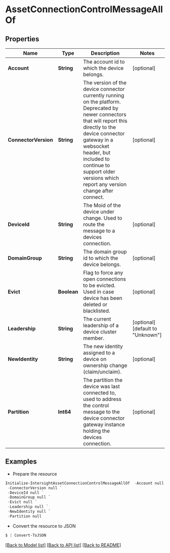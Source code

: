 # AssetConnectionControlMessageAllOf
## Properties

Name | Type | Description | Notes
------------ | ------------- | ------------- | -------------
**Account** | **String** | The account id to which the device belongs. | [optional] 
**ConnectorVersion** | **String** | The version of the device connector currently running on the platform. Deprecated by newer connectors that will report this directly to the device connector gateway in a websocket header, but included to continue to support older versions which report any version change after connect. | [optional] 
**DeviceId** | **String** | The Moid of the device under change. Used to route the message to a devices connection. | [optional] 
**DomainGroup** | **String** | The domain group id to which the device belongs. | [optional] 
**Evict** | **Boolean** | Flag to force any open connections to be evicted. Used in case device has been deleted or blacklisted. | [optional] 
**Leadership** | **String** | The current leadership of a device cluster member. | [optional] [default to "Unknown"]
**NewIdentity** | **String** | The new identity assigned to a device on ownership change (claim/unclaim). | [optional] 
**Partition** | **Int64** | The partition the device was last connected to, used to address the control message to the device connector gateway instance holding the devices connection. | [optional] 

## Examples

- Prepare the resource
```powershell
Initialize-IntersightAssetConnectionControlMessageAllOf  -Account null `
 -ConnectorVersion null `
 -DeviceId null `
 -DomainGroup null `
 -Evict null `
 -Leadership null `
 -NewIdentity null `
 -Partition null
```

- Convert the resource to JSON
```powershell
$ | Convert-ToJSON
```

[[Back to Model list]](../README.md#documentation-for-models) [[Back to API list]](../README.md#documentation-for-api-endpoints) [[Back to README]](../README.md)

